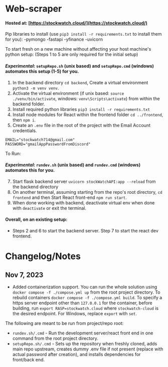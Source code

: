 # Web-scraper

#### Hosted at: [https://stockwatch.cloud/](https://stockwatch.cloud/)

Pip libraries to install (use `pip3 install -r requirements.txt` to install them for you): 
-pymongo
-fastapi
-yfinance
-uvicorn

To start fresh on a new machine without affecting your host machine's python setup:
(Steps 1 to 5 are only required for the initial setup)
#### *Experimental*: `setupRepo.sh` (unix based) and `setupRepo.cmd` (windows) automates this setup (1-5) for you.
1. In the backend directory `cd backend`, Create a virtual environment `python3 -m venv venv`.
2. Activate the virtual environment (if unix based: `source ./venv/bin/activate`, windows: `venv\Scripts\activate`) from within the backend folder.
3. Install required python libraries `pip3 install -r requirements.txt`
4. Install node modules for React within the frontend folder `cd ../frontend`, then `npm i`.
5. Create an `.env` file in the root of the project with the Email Account credentials.
```
EMAIL="stockwatch714@gmail.com"
PASSWORD="gmailAppPasswordFromDiscord"
```
To Run: 
#### *Experimental*: `rundev.sh` (unix based) and `rundev.cmd` (windows) automates this for you.
7. Start flask backend server `uvicorn stockWatchAPI:app --reload` from the backend directory
8. On another terminal, assuming starting from the repo's root directory, `cd frontend` and then Start React front-end `npm run start`.
9. When done working with backend, deactivate virtual env when done with `deactivate` or exit the terminal.

#### Overall, on an existing setup:
- Steps 2 and 6 to start the backend server. Step 7 to start the react dev frontend. 

# Changelog/Notes
## Nov 7, 2023
- Added containerization support. You can run the whole solution using `docker compose -f ./compose.yml up` from the root project directory. To rebuild containers `docker compose -f ./compose.yml build`. To specify a https server endpoint other than `127.0.0.1` for the container, before building, run `export RASP=stockwatch.cloud` where `stockwatch-cloud` is the desired endpoint. For Windows, replace `export` with `set`.

The following are meant to be run from project/repo root:
- `rundev.sh/.cmd` - Run the development server/react front end in one command from the root project directory.
- `setupRepo.sh/.cmd` - Sets up the repository when freshly cloned, adds main repo upstream, creates dummy .env file if not present (replace with actual password after creation), and installs dependencies for front/back end.